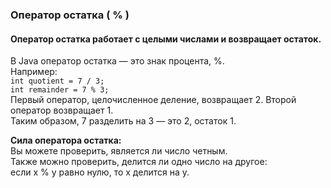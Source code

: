 ### Оператор остатка ( % )
#### Оператор остатка работает с целыми числами и возвращает остаток.
В Java оператор остатка — это знак процента, %.         
Например:        
`int quotient = 7 / 3;     `  
`int remainder = 7 % 3;  `    
Первый оператор, целочисленное деление, возвращает 2. Второй оператор возвращает 1.       
Таким образом, 7 разделить на 3 — это 2, остаток 1.

**Сила оператора остатка:**       
Вы можете проверить, является ли число четным.     
Также можно проверить, делится ли одно число на другое:       
если x % y равно нулю, то
x делится на y.